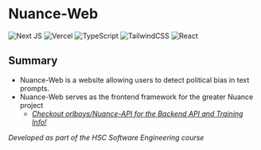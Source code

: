 # Nuance-Web
![Next JS](https://img.shields.io/badge/Next-black?style=for-the-badge&logo=next.js&logoColor=white)
![Vercel](https://img.shields.io/badge/vercel-%23000000.svg?style=for-the-badge&logo=vercel&logoColor=white)
![TypeScript](https://img.shields.io/badge/typescript-%23007ACC.svg?style=for-the-badge&logo=typescript&logoColor=white)
![TailwindCSS](https://img.shields.io/badge/tailwindcss-%2338B2AC.svg?style=for-the-badge&logo=tailwind-css&logoColor=white)
![React](https://img.shields.io/badge/react-%2320232a.svg?style=for-the-badge&logo=react&logoColor=%2361DAFB)

## Summary
- Nuance-Web is a website allowing users to detect political bias in text prompts.
- Nuance-Web serves as the frontend framework for the greater Nuance project
	- [*Checkout orlboys/Nuance-API for the Backend API and Training Info!*](https://github.com/orlboys/nuance-api)

 *Developed as part of the HSC Software Engineering course*

